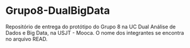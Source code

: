# Grupo8-DualBigData
Repositório de entrega do protótipo do Grupo 8 na UC Dual Análise de Dados e Big Data, na USJT - Mooca. O nome dos integrantes se encontra no arquivo READ.
